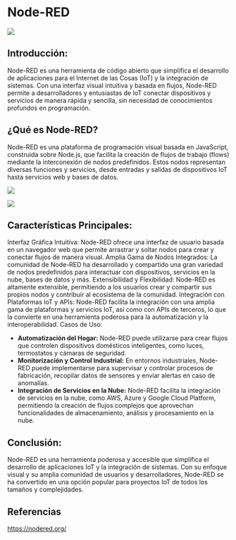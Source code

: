 # Node-RED

![](/03-nodered/assets/Node-red-icon.png
)
## Introducción:
Node-RED es una herramienta de código abierto que simplifica el desarrollo de aplicaciones para el Internet de las Cosas (IoT) y la integración de sistemas. Con una interfaz visual intuitiva y basada en flujos, Node-RED permite a desarrolladores y entusiastas de IoT conectar dispositivos y servicios de manera rápida y sencilla, sin necesidad de conocimientos profundos en programación.

## ¿Qué es Node-RED?
Node-RED es una plataforma de programación visual basada en JavaScript, construida sobre Node.js, que facilita la creación de flujos de trabajo (flows) mediante la interconexión de nodos predefinidos. Estos nodos representan diversas funciones y servicios, desde entradas y salidas de dispositivos IoT hasta servicios web y bases de datos.


![](/03-nodered/assets/noderedflow.jpeg)

![](/03-nodered/assets/nodereddashboard.jpg)

## Características Principales:

Interfaz Gráfica Intuitiva: Node-RED ofrece una interfaz de usuario basada en un navegador web que permite arrastrar y soltar nodos para crear y conectar flujos de manera visual.
Amplia Gama de Nodos Integrados: La comunidad de Node-RED ha desarrollado y compartido una gran variedad de nodos predefinidos para interactuar con dispositivos, servicios en la nube, bases de datos y más.
Extensibilidad y Flexibilidad: Node-RED es altamente extensible, permitiendo a los usuarios crear y compartir sus propios nodos y contribuir al ecosistema de la comunidad.
Integración con Plataformas IoT y APIs: Node-RED facilita la integración con una amplia gama de plataformas y servicios IoT, así como con APIs de terceros, lo que la convierte en una herramienta poderosa para la automatización y la interoperabilidad.
Casos de Uso:

- **Automatización del Hogar:** Node-RED puede utilizarse para crear flujos que controlen dispositivos domésticos inteligentes, como luces, termostatos y cámaras de seguridad.
- **Monitorización y Control Industrial:** En entornos industriales, Node-RED puede implementarse para supervisar y controlar procesos de fabricación, recopilar datos de sensores y enviar alertas en caso de anomalías.
- **Integración de Servicios en la Nube:** Node-RED facilita la integración de servicios en la nube, como AWS, Azure y Google Cloud Platform, permitiendo la creación de flujos complejos que aprovechan funcionalidades de almacenamiento, análisis y procesamiento en la nube.

## Conclusión:
Node-RED es una herramienta poderosa y accesible que simplifica el desarrollo de aplicaciones IoT y la integración de sistemas. Con su enfoque visual y su amplia comunidad de usuarios y desarrolladores, Node-RED se ha convertido en una opción popular para proyectos IoT de todos los tamaños y complejidades.

## Referencias
https://nodered.org/
